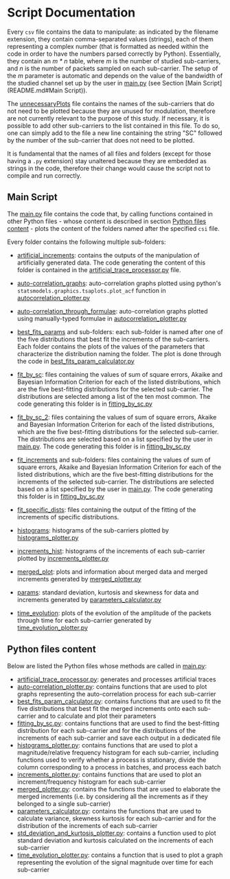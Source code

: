 # Script Documentation

Every `csv` file contains the data to manipulate: as
indicated by the filename extension, they contain
comma-separated values (strings), each of them representing
a complex number (that is formatted as needed within the code
in order to have the numbers parsed correctly
by Python).
Essentially, they contain an _m * n_ table,
where _m_ is the number of studied sub-carriers, and _n_
is the number of packets sampled on each sub-carrier.
The setup of the _m_ parameter is automatic and depends on the value
of the bandwidth of the studied channel set up by the user in
[main.py](main.py) (see Section [Main Script](README.md#Main Script)).

The [unnecessaryPlots](unnecessaryPlots) file contains the names of the
sub-carriers that do not need to be plotted because they
are unused for modulation, therefore are not currently
relevant to the purpose of this study.
If necessary, it is possible to add other sub-carriers to
the list contained in this file. To do so, one
can simply add to the file a new line containing the
string "SC" followed
by the number of the sub-carrier that does not need to be
plotted.

It is fundamental that the names of all files and folders
(except for those having a `.py` extension) stay unaltered
because they are embedded as strings in the code,
therefore their change would cause the script not to compile
and run correctly.

## Main Script

The [main.py](main.py) file contains the code that, by
calling functions contained in other Python files -
whose content is described in section
[Python files content](README.md#python-files-content) -
plots the content of the folders named after the specified
`csi` file.

Every folder contains the following multiple sub-folders:

* [artificial_increments](artificial_increments):
  contains the outputs of the manipulation of artificially generated
  data. The code generating the content of this folder is contained
  in the [artificial_trace_processor.py](artificial_trace_processor.py) file.

* [auto-correlation_graphs](auto-correlation_graphs):
  auto-correlation graphs plotted using python's
  `statsmodels.graphics.tsaplots.plot_acf` function in
  [autocorrelation_plotter.py](autocorrelation_plotter.py)

* [auto-correlation_through_formulae](auto-correlation_through_formulae):
  auto-correlation graphs plotted using manually-typed formulae in
  [autocorrelation_plotter.py](autocorrelation_plotter.py)

* [best_fits_params](best_fits_params) and sub-folders: each sub-folder
  is named after one of the five distributions that best fit the increments
  of the sub-carriers. Each folder contains the plots of the values of
  the parameters that characterize the distribution naming the folder.
  The plot is done through the code in [best_fits_param_calculator.py](best_fits_param_calculator.py)

* [fit_by_sc](fit_by_sc): files containing the values of sum of square
  errors, Akaike and Bayesian Information Criterion for each of the
  listed distributions, which are the five best-fitting distributions
  for the selected sub-carrier. The distributions are selected among
  a list of the ten most common. The code generating this folder
  is in [fitting_by_sc.py](fitting_by_sc.py)

* [fit_by_sc_2](fit_by_sc_2): files containing the values of sum of square
  errors, Akaike and Bayesian Information Criterion for each of the
  listed distributions, which are the five best-fitting distributions
  for the selected sub-carrier. The distributions are selected based
  on a list specified by the user in [main.py](main.py). The code
  generating this folder is in [fitting_by_sc.py](fitting_by_sc.py)

* [fit_increments](fit_increments) and sub-folders: files containing the values of sum of square
  errors, Akaike and Bayesian Information Criterion for each of the
  listed distributions, which are the five best-fitting distributions
  for the increments of the selected sub-carrier.
  The distributions are selected based
  on a list specified by the user in [main.py](main.py). The code
  generating this folder is in [fitting_by_sc.py](fitting_by_sc.py)

* [fit_specific_dists](fit_specific_dists): files containing the
  output of the fitting of the increments of specific distributions.

* [histograms](histograms): histograms of the sub-carriers plotted
  by [histograms_plotter.py](histograms_plotter.py)

* [increments_hist](increments_hist): histograms of the increments
  of each sub-carrier plotted by [increments_plotter.py](increments_plotter.py)

* [merged_plot](merged_plot): plots and information about merged data
  and merged increments generated by [merged_plotter.py](merged_plotter.py)

* [params](params): standard deviation, kurtosis and skewness for
  data and increments generated by [parameters_calculator.py](parameters_calculator.py)

* [time_evolution](time_evolution): plots of the evolution of the
  amplitude of the packets through time for each sub-carrier generated
  by [time_evolution_plotter.py](time_evolution_plotter.py)

## Python files content

Below are listed the Python files whose methods are called
in [main.py](main.py):

* [artificial_trace_processor.py](artificial_trace_processor.py):
  generates and processes artificial traces
* [auto-correlation_plotter.py](autocorrelation_plotter.py):
  contains functions that are used to plot graphs representing
  the auto-correlation process for each sub-carrier
* [best_fits_param_calculator.py](best_fits_param_calculator.py):
  contains functions that are used to fit the five distributions
  that best fit the merged increments onto each sub-carrier
  and to calculate and plot their parameters
* [fitting_by_sc.py](fitting_by_sc.py): contains functions that
  are used to find the best-fitting distribution for each
  sub-carrier and for the distributions of the increments
  of each sub-carrier and save each output in a dedicated file
* [histograms_plotter.py](histograms_plotter.py): contains functions that are used
  to plot a magnitude/relative frequency histogram
  for each sub-carrier, including functions used to verify
  whether a process is stationary, divide the column
  corresponding to a process in batches, and process each batch
* [increments_plotter.py](increments_plotter.py): contains functions that are used
  to plot an increment/frequency histogram
  for each sub-carrier
* [merged_plotter.py](merged_plotter.py): contains the functions
  that are used to elaborate the merged increments (i.e. by
  considering all the increments as if they belonged to a single
  sub-carrier)
* [parameters_calculator.py](parameters_calculator.py): contains
  the functions that are used to calculate variance, skewness
  kurtosis for each sub-carrier and for the distribution of
  the increments of each sub-carrier
* [std_deviation_and_kurtosis_plotter.py](std_deviation_and_kurtosis_plotter.py):
  contains a function used to plot standard deviation and kurtosis
  calculated on the increments of each sub-carrier
* [time_evolution_plotter.py](time_evolution_plotter.py): contains a function that is used
  to plot a graph representing the evolution of the signal
  magnitude over time for each sub-carrier